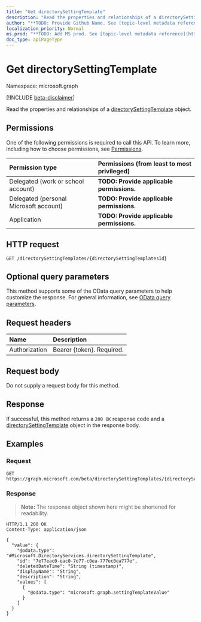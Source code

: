 ```yaml
---
title: "Get directorySettingTemplate"
description: "Read the properties and relationships of a directorySettingTemplate object."
author: "**TODO: Provide Github Name. See [topic-level metadata reference](https://msgo.azurewebsites.net/add/document/guidelines/metadata.html#topic-level-metadata)**"
localization_priority: Normal
ms.prod: "**TODO: Add MS prod. See [topic-level metadata reference](https://msgo.azurewebsites.net/add/document/guidelines/metadata.html#topic-level-metadata)**"
doc_type: apiPageType
---
```


# Get directorySettingTemplate
Namespace: microsoft.graph

[!INCLUDE [beta-disclaimer](../../includes/beta-disclaimer.md)]

Read the properties and relationships of a [directorySettingTemplate](../resources/directorysettingtemplate.md) object.

## Permissions
One of the following permissions is required to call this API. To learn more, including how to choose permissions, see [Permissions](/graph/permissions-reference).

|Permission type|Permissions (from least to most privileged)|
|:---|:---|
|Delegated (work or school account)|**TODO: Provide applicable permissions.**|
|Delegated (personal Microsoft account)|**TODO: Provide applicable permissions.**|
|Application|**TODO: Provide applicable permissions.**|

## HTTP request

<!-- {
  "blockType": "ignored"
}
-->
``` http
GET /directorySettingTemplates/{directorySettingTemplatesId}
```

## Optional query parameters
This method supports some of the OData query parameters to help customize the response. For general information, see [OData query parameters](/graph/query-parameters).

## Request headers
|Name|Description|
|:---|:---|
|Authorization|Bearer {token}. Required.|

## Request body
Do not supply a request body for this method.

## Response

If successful, this method returns a `200 OK` response code and a [directorySettingTemplate](../resources/directorysettingtemplate.md) object in the response body.

## Examples

### Request
<!-- {
  "blockType": "request",
  "name": "get_directorysettingtemplate"
}
-->
``` http
GET https://graph.microsoft.com/beta/directorySettingTemplates/{directorySettingTemplatesId}
```


### Response
>**Note:** The response object shown here might be shortened for readability.
<!-- {
  "blockType": "response",
  "truncated": true,
  "@odata.type": "Microsoft.DirectoryServices.directorySettingTemplate"
}
-->
``` http
HTTP/1.1 200 OK
Content-Type: application/json

{
  "value": {
    "@odata.type": "#Microsoft.DirectoryServices.directorySettingTemplate",
    "id": "7e77eac0-eac0-7e77-c0ea-777ec0ea777e",
    "deletedDateTime": "String (timestamp)",
    "displayName": "String",
    "description": "String",
    "values": [
      {
        "@odata.type": "microsoft.graph.settingTemplateValue"
      }
    ]
  }
}
```

